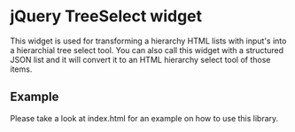 jQuery TreeSelect widget
==================================

This widget is used for transforming a hierarchy HTML lists with
input's into a hierarchial tree select tool.  You can also call this widget
with a structured JSON list and it will convert it to an HTML hierarchy select
tool of those items.

Example
----------------------------------

Please take a look at index.html for an example on how to use this library.
